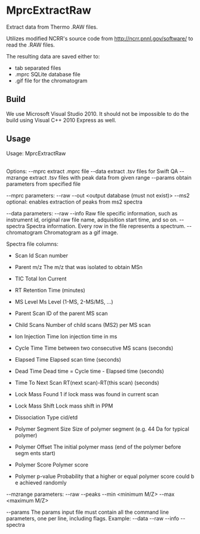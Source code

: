 MprcExtractRaw
==============

Extract data from Thermo .RAW files.

Utilizes modified NCRR's source code from http://ncrr.pnnl.gov/software/ to read the .RAW files.

The resulting data are saved either to:

* tab separated files
* .mprc SQLite database file
* .gif file for the chromatogram

Build
-----

We use Microsoft Visual Studio 2010. It should not be impossible to do the build using Visual C++ 2010 Express as well.

Usage
-----

Usage: MprcExtractRaw <option> <parameters>

Options:
  --mprc        extract .mprc file
  --data        extract .tsv files for Swift QA
  --mzrange     extract .tsv files with peak data from given range
  --params      obtain parameters from specified file

--mprc parameters:
  --raw <thermo finnigan RAW file path>
  --out <output database (must not exist)>
  --ms2  optional: enables extraction of peaks from ms2 spectra

--data parameters:
  --raw <thermo finnigan RAW file path>
  --info <info output file>
        Raw file specific information, such as instrument id,
        original raw file name, adquisition start time, and so on.
  --spectra <spectra output file>
        Spectra information. Every row in the file represents a spectrum.
  --chromatogram <chromatogram gif file>
        Chromatogram as a gif image.

Spectra file columns:
* Scan Id               Scan number
* Parent m/z            The m/z that was isolated to obtain MSn
* TIC                   Total Ion Current
* RT                    Retention Time (minutes)
* MS Level              Ms Level (1-MS, 2-MS/MS, ...)
* Parent Scan           ID of the parent MS scan
* Child Scans           Number of child scans (MS2) per MS scan
* Ion Injection Time    Ion injection time in ms
* Cycle Time            Time between two consecutive MS scans (seconds)
* Elapsed Time          Elapsed scan time (seconds)
* Dead Time             Dead time = Cycle time - Elapsed time (seconds)
* Time To Next Scan     RT(next scan)-RT(this scan) (seconds)
* Lock Mass Found       1 if lock mass was found in current scan
* Lock Mass Shift       Lock mass shift in PPM
* Dissociation Type     cid/etd
* Polymer Segment Size  Size of polymer segment (e.g. 44 Da for typical polymer)

* Polymer Offset        The initial polymer mass (end of the polymer before segm
ents start)
* Polymer Score Polymer score
* Polymer p-value       Probability that a higher or equal polymer score could b
e achieved randomly

--mzrange parameters:
  --raw <thermo finnigan RAW file path>
  --peaks <peaks data output file>
  --min <minimum M/Z>
  --max <maximum M/Z>

--params <param file>
        The params input file must contain all the command line
        parameters, one per line, including flags.
        Example:
                --data
                --raw
                <RAW file path>
                --info
                <info output file>
                --spectra
                <spectra output file>
